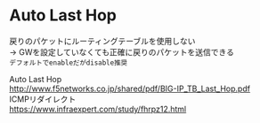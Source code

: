 # Auto Last Hop
戻りのパケットにルーティングテーブルを使用しない  
→ GWを設定していなくても正確に戻りのパケットを送信できる  
`デフォルトでenableだがdisable推奨`

Auto Last Hop  
http://www.f5networks.co.jp/shared/pdf/BIG-IP_TB_Last_Hop.pdf  
ICMPリダイレクト  
https://www.infraexpert.com/study/fhrpz12.html
